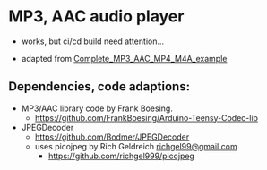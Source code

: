 # MP3, AAC audio player

* works, but ci/cd build need attention...

* adapted from [Complete_MP3_AAC_MP4_M4A_example](https://github.com/FrankBoesing/Arduino-Teensy-Codec-lib/tree/master/examples/Complete_MP3_AAC_MP4_M4A_example)

## Dependencies, code adaptions:
* MP3/AAC library code by Frank Boesing.
  * https://github.com/FrankBoesing/Arduino-Teensy-Codec-lib
* JPEGDecoder
  * https://github.com/Bodmer/JPEGDecoder
  * uses picojpeg by Rich Geldreich <richgel99@gmail.com>
    * https://github.com/richgel999/picojpeg
